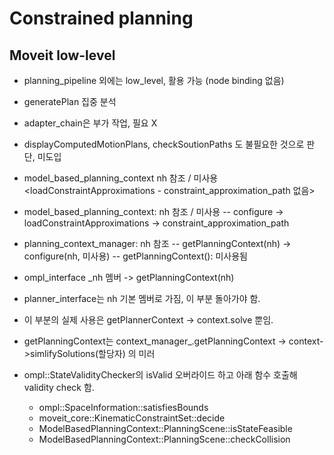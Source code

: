# Constrained planning
## Moveit low-level
* planning_pipeline 외에는 low_level, 활용 가능 (node binding 없음)
* generatePlan 집중 분석
* adapter_chain은 부가 작업, 필요 X
* displayComputedMotionPlans, checkSoutionPaths 도 불필요한 것으로 판단, 미도입
* model_based_planning_context nh 참조 / 미사용 <loadConstraintApproximations - constraint_approximation_path 없음>
* model_based_planning_context: nh 참조 / 미사용 -- configure -> loadConstraintApproximations -> constraint_approximation_path
  
* planning_context_manager: nh 참조
   -- getPlanningContext(nh) -> configure(nh, 미사용)
   -- getPlanningContext(): 미사용됨
  
* ompl_interface _nh 멤버 -> getPlanningContext(nh)
  
* planner_interface는 nh 기본 멤버로 가짐, 이 부분 돌아가야 함.
 - 이 부분의 실제 사용은 getPlannerContext -> context.solve 뿐임.
* getPlanningContext는 context_manager_.getPlanningContext -> context->simlifySolutions(할당자) 의 미러
  
* ompl::StateValidityChecker의 isValid 오버라이드 하고 아래 함수 호출해 validity check 함.
  * ompl::SpaceInformation::satisfiesBounds
  * moveit_core::KinematicConstraintSet::decide
  * ModelBasedPlanningContext::PlanningScene::isStateFeasible
  * ModelBasedPlanningContext::PlanningScene::checkCollision